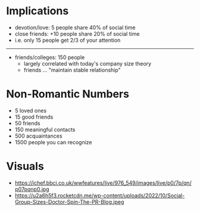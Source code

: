# Implications
- devotion/love: 5 people share 40% of social time
- close friends: +10 people share 20% of social time
- i.e. only 15 people get 2/3 of your attention
---
- friends/colleges: 150 people
	- largely correlated with today's company size theory
	- friends ... "maintain stable relationship"

# Non-Romantic Numbers
- 5 loved ones
- 15 good friends
- 50 friends
- 150 meaningful contacts
- 500 acquaintances
- 1500 people you can recognize

# Visuals
- https://ichef.bbci.co.uk/wwfeatures/live/976_549/images/live/p0/7p/qn/p07pqnp0.jpg
- https://u2a6h5f3.rocketcdn.me/wp-content/uploads/2022/10/Social-Group-Sizes-Doctor-Spin-The-PR-Blog.jpeg